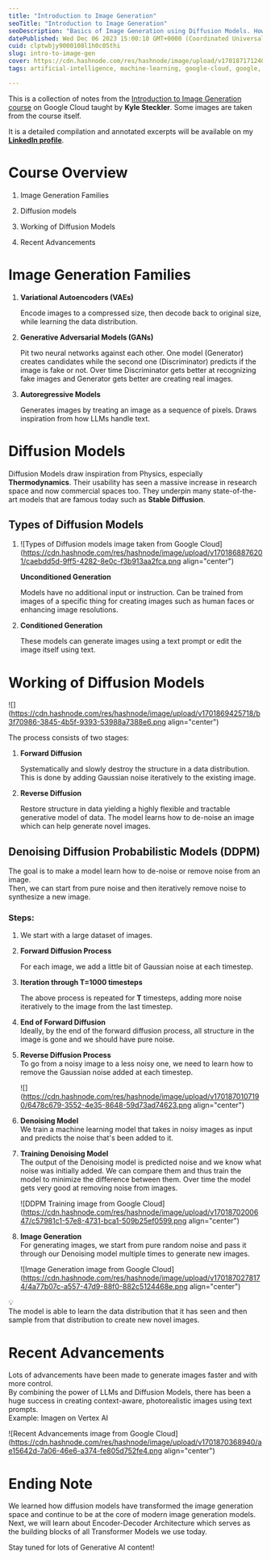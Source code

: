 ```yaml
---
title: "Introduction to Image Generation"
seoTitle: "Introduction to Image Generation"
seoDescription: "Basics of Image Generation using Diffusion Models. How Diffusion process works and how to use it to generate novel images."
datePublished: Wed Dec 06 2023 15:00:10 GMT+0000 (Coordinated Universal Time)
cuid: clptwbjy9000108l1h0c05thi
slug: intro-to-image-gen
cover: https://cdn.hashnode.com/res/hashnode/image/upload/v1701871712406/c94e3f70-d9c3-4379-a61d-3e25733e5ecc.png
tags: artificial-intelligence, machine-learning, google-cloud, google, image-generation, generative-ai, vertex-ai, diffusion-models

---
```


This is a collection of notes from the [Introduction to Image Generation course](https://www.cloudskillsboost.google/paths/183/course_templates/541) on Google Cloud taught by **Kyle Steckler**. Some images are taken from the course itself.

It is a detailed compilation and annotated excerpts will be available on my [**LinkedIn profile**](https://www.linkedin.com/in/akshit-keoliya/).

# Course Overview

1. Image Generation Families
    
2. Diffusion models
    
3. Working of Diffusion Models
    
4. Recent Advancements
    

# Image Generation Families

1. **Variational Autoencoders (VAEs)**
    
    Encode images to a compressed size, then decode back to original size, while learning the data distribution.
    
2. **Generative Adversarial Models (GANs)**
    
    Pit two neural networks against each other. One model (Generator) creates candidates while the second one (Discriminator) predicts if the image is fake or not. Over time Discriminator gets better at recognizing fake images and Generator gets better are creating real images.
    
3. **Autoregressive Models**
    
    Generates images by treating an image as a sequence of pixels. Draws inspiration from how LLMs handle text.
    

# Diffusion Models

Diffusion Models draw inspiration from Physics, especially **Thermodynamics**. Their usability has seen a massive increase in research space and now commercial spaces too. They underpin many state-of-the-art models that are famous today such as **Stable Diffusion**.

## Types of Diffusion Models

1. ![Types of Diffusion models image taken from Google Cloud](https://cdn.hashnode.com/res/hashnode/image/upload/v1701868876201/caebdd5d-9ff5-4282-8e0c-f3b913aa2fca.png align="center")
    
    **Unconditioned Generation**
    
    Models have no additional input or instruction. Can be trained from images of a specific thing for creating images such as human faces or enhancing image resolutions.
    
2. **Conditioned Generation**
    
    These models can generate images using a text prompt or edit the image itself using text.
    

# Working of Diffusion Models

![](https://cdn.hashnode.com/res/hashnode/image/upload/v1701869425718/b3f70986-3845-4b5f-9393-53988a7388e6.png align="center")

The process consists of two stages:

1. **Forward Diffusion**
    
    Systematically and slowly destroy the structure in a data distribution. This is done by adding Gaussian noise iteratively to the existing image.
    
2. **Reverse Diffusion**
    
    Restore structure in data yielding a highly flexible and tractable generative model of data. The model learns how to de-noise an image which can help generate novel images.
    

## Denoising Diffusion Probabilistic Models (DDPM)

The goal is to make a model learn how to de-noise or remove noise from an image.  
Then, we can start from pure noise and then iteratively remove noise to synthesize a new image.

### Steps:

1. We start with a large dataset of images.
    
2. **Forward Diffusion Process**
    
    For each image, we add a little bit of Gaussian noise at each timestep.
    
3. **Iteration through T=1000 timesteps**
    
    The above process is repeated for **T** timesteps, adding more noise iteratively to the image from the last timestep.
    
4. **End of Forward Diffusion**  
    Ideally, by the end of the forward diffusion process, all structure in the image is gone and we should have pure noise.
    
5. **Reverse Diffusion Process**  
    To go from a noisy image to a less noisy one, we need to learn how to remove the Gaussian noise added at each timestep.
    
    ![](https://cdn.hashnode.com/res/hashnode/image/upload/v1701870107190/6478c679-3552-4e35-8648-59d73ad74623.png align="center")
    
6. **Denoising Model**  
    We train a machine learning model that takes in noisy images as input and predicts the noise that's been added to it.
    
7. **Training Denoising Model**  
    The output of the Denoising model is predicted noise and we know what noise was initially added. We can compare them and thus train the model to minimize the difference between them. Over time the model gets very good at removing noise from images.
    
    ![DDPM Training image from Google Cloud](https://cdn.hashnode.com/res/hashnode/image/upload/v1701870200647/c57981c1-57e8-4731-bca1-509b25ef0599.png align="center")
    
8. **Image Generation**  
    For generating images, we start from pure random noise and pass it through our Denoising model multiple times to generate new images.
    
    ![Image Generation image from Google Cloud](https://cdn.hashnode.com/res/hashnode/image/upload/v1701870278174/4a77b07c-a557-47d9-88f0-882c5124468e.png align="center")
    

<div data-node-type="callout">
<div data-node-type="callout-emoji">💡</div>
<div data-node-type="callout-text">The model is able to learn the data distribution that it has seen and then sample from that distribution to create new novel images.</div>
</div>

# Recent Advancements

Lots of advancements have been made to generate images faster and with more control.  
By combining the power of LLMs and Diffusion Models, there has been a huge success in creating context-aware, photorealistic images using text prompts.  
Example: Imagen on Vertex AI

![Recent Advancements image from Google Cloud](https://cdn.hashnode.com/res/hashnode/image/upload/v1701870368940/ae15642d-7a06-46e6-a374-fe805d752fe4.png align="center")

# Ending Note

We learned how diffusion models have transformed the image generation space and continue to be at the core of modern image generation models.  
Next, we will learn about Encoder-Decoder Architecture which serves as the building blocks of all Transformer Models we use today.

Stay tuned for lots of Generative AI content!